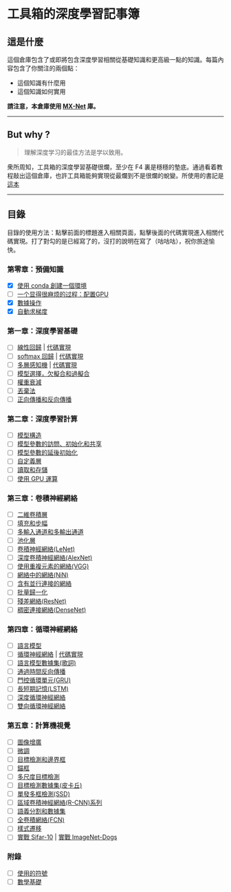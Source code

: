 # 工具箱的深度學習記事簿

## 這是什麼

這個倉庫包含了或即將包含深度學習相關從基礎知識和更高級一點的知識。每篇內容包含了你關注的兩個點：

- 這個知識有什麼用
- 這個知識如何實用

**請注意，本倉庫使用 [MX-Net](http://mxnet.apache.org/) 庫。**

---

## But why ?

> 理解深度学习的最佳方法是学以致用。

衆所周知，工具箱的深度學習基礎很爛，至少在 F4 裏是穩穩的墊底。通過看着教程敲出這個倉庫，也許工具箱能夠實現從最爛到不是很爛的蛻變。所使用的書記是[這本](https://github.com/d2l-ai/d2l-zh)

---

## 目錄

目錄的使用方法：點擊前面的標題進入相關頁面，點擊後面的代碼實現進入相關代碼實現。打了對勾的是已經寫了的，沒打的說明在寫了（咕咕咕），祝你旅途愉快。

### 第零章：預備知識

- [x] [使用 conda 創建一個環境](./ch0/create-new-environment-using-conda.md)
- [ ] [一个显得很麻烦的过程：配置GPU]()
- [x] [數據操作](./ch0/operate-on-data.md)
- [x] [自動求梯度](./ch0/automatic-gradient.md)

### 第一章：深度學習基礎

- [ ] [線性回歸]() | [代碼實現]()
- [ ] [softmax 回歸]() | [代碼實現]()
- [ ] [多層感知機]() | [代碼實現]()
- [ ] [模型選擇，欠擬合和過擬合]()
- [ ] [權重衰減]()
- [ ] [丟棄法]()
- [ ] [正向傳播和反向傳播]()

### 第二章：深度學習計算

- [ ] [模型構造]()
- [ ] [模型參數的訪問、初始化和共享]()
- [ ] [模型參數的延後初始化]()
- [ ] [自定義層]()
- [ ] [讀取和存儲]()
- [ ] [使用 GPU 運算]()

### 第三章：卷積神經網絡

- [ ] [二維卷積層]()
- [ ] [填充和步幅]()
- [ ] [多輸入通道和多輸出通道]()
- [ ] [池化層]()
- [ ] [卷積神經網絡(LeNet)]()
- [ ] [深度卷積神經網絡(AlexNet)]()
- [ ] [使用重複元素的網絡(VGG)]()
- [ ] [網絡中的網絡(NiN)]()
- [ ] [含有並行連接的網絡]()
- [ ] [批量歸一化]()
- [ ] [殘差網絡(ResNet)]()
- [ ] [稠密連接網絡(DenseNet)]()

### 第四章：循環神經網絡

- [ ] [語言模型]()
- [ ] [循環神經網絡]() | [代碼實現]()
- [ ] [語言模型數據集(歌詞)]()
- [ ] [通過時間反向傳播]()
- [ ] [門控循環單元(GRU)]()
- [ ] [長短期記憶(LSTM)]()
- [ ] [深度循環神經網絡]()
- [ ] [雙向循環神經網絡]()

### 第五章：計算機視覺

- [ ] [圖像增廣]()
- [ ] [微調]()
- [ ] [目標檢測和邊界框]()
- [ ] [錨框]()
- [ ] [多尺度目標檢測]()
- [ ] [目標檢測數據集(皮卡丘)]()
- [ ] [單發多框檢測(SSD)]()
- [ ] [區域卷積神經網絡(R-CNN)系列]()
- [ ] [語義分割和數據集]()
- [ ] [全卷積網絡(FCN)]()
- [ ] [樣式遷移]()
- [ ] [實戰 Sifar-10]() | [實戰 ImageNet-Dogs]()

### 附錄

- [ ] [使用的符號]()
- [ ] [數學基礎]()
